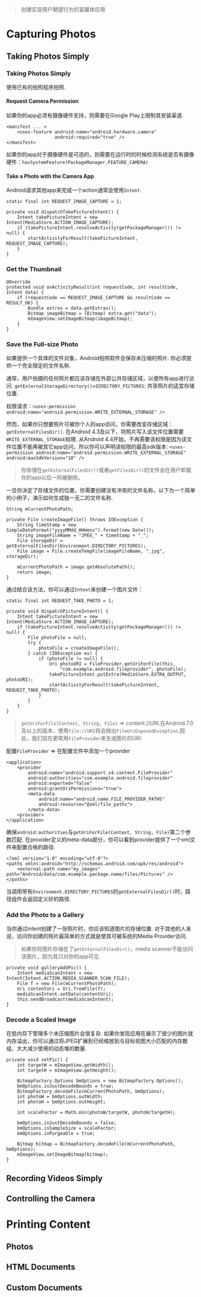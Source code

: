 >创建实现用户期望行为的富媒体应用

# Capturing Photos
## Taking Photos Simply
### Taking Photos Simply
使用已有的拍照程序拍照.

#### Request Camera Permission
如果你的app必须有摄像硬件支持，则需要在Google Play上限制其安装渠道.

    <manifest ... >
        <uses-feature android:name="android.hardware.camera"
                      android:required="true" />
    </manifest>

如果你的app对于摄像硬件是可选的，则需要在运行时的时候检测系统是否有摄像硬件：`hasSystemFeature(PackageManager.FEATURE_CAMERA)`

#### Take a Photo with the Camera App
Android请求其他app来完成一个action通常会使用`Intent`.

    static final int REQUEST_IMAGE_CAPTURE = 1;

    private void dispatchTakePictureIntent() {
        Intent takePictureIntent = new Intent(MediaStore.ACTION_IMAGE_CAPTURE);
        if (takePictureIntent.resolveActivity(getPackageManager()) != null) {
            startActivityForResult(takePictureIntent, REQUEST_IMAGE_CAPTURE);    
        }
    }

### Get the Thumbnail

    @Override
    protected void onActivityResult(int requestCode, int resultCode, Intent data) {
        if (requestCode == REQUEST_IMAGE_CAPTURE && resultCode == RESULT_OK) {
            Bundle extras = data.getExtras();
            Bitmap imageBitmap = (Bitmap) extra.get("data");
            mImageView.setImageBitmap(imageBitmap);
        }    
    }

### Save the Full-size Photo
如果提供一个具体的文件对象，Android拍照软件会保存未压缩的照片. 你必须提供一个完全限定的文件名称.

通常，用户拍摄的任何照片都应该存储在外部公共存储区域，以便所有app进行访问.
`getExternalStorageDirectory()`+`DIRECTORY_PICTURES`: 共享照片的适宜存储位置.

权限请求：`<uses-permission android:name="android.permission.WRITE_EXTERNAL_STORAGE" />`

然而，如果你只想要照片可被你个人的app访问，你需要改变存储区域：`getExternalFilesDir()`.
在Android 4.3及以下，将照片写入该文件位置需要`WRITE_EXTERNAL_STORAGE`权限.
从Android 4.4开始，不再需要该权限是因为该文件位置不能再被其它app访问，所以你可以声明读权限的最高sdk版本: `<uses-permission android:name="android.permission.WRITE_EXTERNAL_STORAGE" android:maxSdkVersion="18" />`

> 你存储在`getExternalFilesDir()`或者`getFilesDir()`的文件会在用户卸载你的app以后一同被删除。

一旦你决定了存储文件的位置，你需要创建没有冲突的文件名称。以下为一个简单的小例子，演示如何生成独一无二的文件名称.

    String mCurrentPhotoPath;

    private File createImageFile() throws IOException {
        String timeStamp = new SimpleDateFormat("yyyyMMdd_HHmmss").format(new Date());
        String imageFileName = "JPEG_" + timeStamp + "_";
        File storageDir = getExternalFilesDir(Environment.DIRECTORY_PICTURES);
        File image = File.createTempFile(imageFileName, ".jpg", storageDir);

        mCurrentPhotoPath = image.getAbsolutePath();
        return image;
    }

通过结合该方法，你可以通过`Intent`来创建一个图片文件：

    static final int REQUEST_TAKE_PHOTO = 1;

    private void dispatchPictureIntent() {
        Intent takePictureIntent = new Intent(MediaStore.ACTION_IMAGE_CAPTURE);
        if (takePictureIntent.resolveActivity(getPackageManager()) != null) {
            File photoFile = null;
            try {
                photoFile = createImageFile();    
            } catch (IOException ex) {
                if (photoFile != null) {
                    Uri photoURI = FileProvider.getUriForFile(this, 
                        "com.example.android.fileprovider", photoFile);
                    takePictureIntent.putExtra(MediaStore.EXTRA_OUTPUT, photoURI);
                    startActivityForResult(takePictureIntent, REQUEST_TAKE_PHOTO);
                }    
            }
        }
    }

> `getUriForFile(Context, String, File)` => content://URI.在Android 7.0及以上的版本，使用`file://URI`将会抛出`FileUriExposedException`.因此，我们现在更常用`FileProvider`来生成图片的URI.

配置`FileProvider` => 在配置文件中添加一个provider

    <application>
        <provider
            android:name="android.support.v4.content.FileProvider"
            android:authorities="com.example.android.fileprovider"
            android:exported="false"
            android:grantUriPermissions="true">
            <meta-data
                android:name="android.name.FILE_PROVIDER_PATHS"
                android:resource="@xml/file_paths">
            </meta-data>
        <provider>
    </application>

确保`android:authorities`与`getUriForFile(Context, String, File)`第二个参数匹配. 
在provider定义的meta-data部分，你可以看到provider提供了一个xml文件来配置合格的路径:
    
    <?xml version="1.0" encoding="utf-8"?>
    <paths xmlns:android="http://schemas.android.com/apk/res/android">
        <external-path name="my_images" path="Android/data/com.example.package.name/files/Pictures" />
    </paths>

当调用带有`Environment.DIRECTORY_PICTURES`的`getExternalFilesDir()`时，路径组件会返回定义好的路径.

### Add the Photo to a Gallery
当你通过intent创建了一张照片时，你应该知道图片的存储位置. 对于其他的人来说，访问你创建的照片最简单的方式就是使其可被系统的Media Provider访问.

> 如果你将图片存储在了`getExternalFilesDir()`，media scanner不能访问该图片，因为其只对你的app可见.

    private void galleryAddPic() {
        Intent mediaScanIntent = new Intent(Intent.ACTION_MEDIA_SCANNER_SCAN_FILE);
        File f = new File(mCurrentPhotoPath);
        Uri contentUri = Uri.fromFile(f);
        mediaScanIntent.setData(contentUri);
        this.sendBroadcast(mediaScanIntent);
    }

### Decode a Scaled Image
在低内存下管理多个未压缩图片会很复杂. 如果你发现应用在展示了很少的图片就内存溢出，你可以通过将JPEG扩展到已经缩放到与目标视图大小匹配的内存数组，大大减少使用的动态堆的数量.

    private void setPic() {
        int targetW = mImageView.getWidth();
        int targetH = mImageView.getHeight();

        BitmapFactory.Options bmOptions = new BitmapFactory.Options();
        bmOptions.inJustDecodeBounds = true;
        BitmapFactory.decodeFile(mCurrentPhotoPath, bmOptions);
        int photoW = bmOptions.outWidth;
        int photoH = bmOptions.outHeight;

        int scaleFactor = Math.min(photoW/targetW, photoH/targetH);

        bmOptions.inJustDecodeBounds = false;
        bmOptions.isSampleSize = scaleFactor;
        bmOptions.inPurgeable = true;

        Bitmap bitmap = BitmapFactory.decodeFile(mCurrentPhotoPath, bmOptions);
        mImageView.setImageBitmap(bitmap);
    }

## Recording Videos Simply
## Controlling the Camera
# Printing Content
## Photos
## HTML Documents
## Custom Documents
